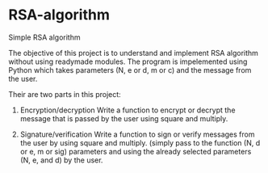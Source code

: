 # RSA-algorithm

Simple RSA algorithm

The objective of this project is to understand and implement RSA algorithm without using readymade modules. The program is impelemented using Python which takes parameters (N, e or d, m or c) and the message from the user.

Their are two parts in this project:
1. Encryption/decryption
Write a function to encrypt or decrypt the message that is passed by the user using square and multiply.



2. Signature/verification
Write a function to sign or verify messages from the user by using square and multiply. (simply pass to
the function (N, d or e, m or sig) parameters and using the already selected parameters (N, e, and d) by the user.
